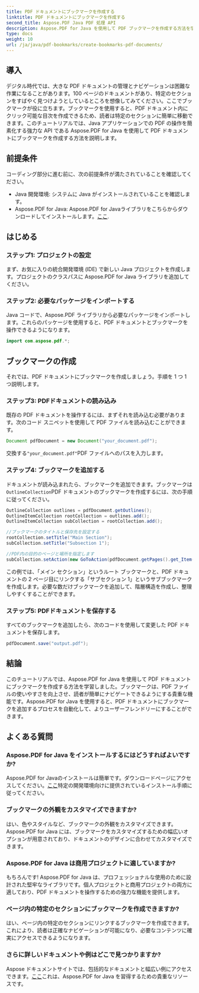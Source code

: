 ```yaml
---
title: PDF ドキュメントにブックマークを作成する
linktitle: PDF ドキュメントにブックマークを作成する
second_title: Aspose.PDF Java PDF 処理 API
description: Aspose.PDF for Java を使用して PDF ブックマークを作成する方法を学びます。ドキュメントのナビゲーションとユーザー エクスペリエンスを強化します。ソース コード付きのステップ バイ ステップ ガイド。
type: docs
weight: 10
url: /ja/java/pdf-bookmarks/create-bookmarks-pdf-documents/
---
```


## 導入

デジタル時代では、大きな PDF ドキュメントの管理とナビゲーションは困難な作業になることがあります。100 ページのドキュメントがあり、特定のセクションをすばやく見つけようとしているところを想像してみてください。ここでブックマークが役に立ちます。ブックマークを使用すると、PDF ドキュメント内にクリック可能な目次を作成できるため、読者は特定のセクションに簡単に移動できます。このチュートリアルでは、Java アプリケーションでの PDF の操作を簡素化する強力な API である Aspose.PDF for Java を使用して PDF ドキュメントにブックマークを作成する方法を説明します。

## 前提条件

コーディング部分に進む前に、次の前提条件が満たされていることを確認してください。

- Java 開発環境: システムに Java がインストールされていることを確認します。
-  Aspose.PDF for Java: Aspose.PDF for Javaライブラリをこちらからダウンロードしてインストールします。[ここ](https://releases.aspose.com/pdf/java/).

## はじめる

### ステップ1: プロジェクトの設定

まず、お気に入りの統合開発環境 (IDE) で新しい Java プロジェクトを作成します。プロジェクトのクラスパスに Aspose.PDF for Java ライブラリを追加してください。

### ステップ2: 必要なパッケージをインポートする

Java コードで、Aspose.PDF ライブラリから必要なパッケージをインポートします。これらのパッケージを使用すると、PDF ドキュメントとブックマークを操作できるようになります。

```java
import com.aspose.pdf.*;
```

## ブックマークの作成

それでは、PDF ドキュメントにブックマークを作成しましょう。手順を 1 つ 1 つ説明します。

### ステップ3: PDFドキュメントの読み込み

既存の PDF ドキュメントを操作するには、まずそれを読み込む必要があります。次のコード スニペットを使用して PDF ファイルを読み込むことができます。

```java
Document pdfDocument = new Document("your_document.pdf");
```

交換する`"your_document.pdf"`PDF ファイルへのパスを入力します。

### ステップ4: ブックマークを追加する

ドキュメントが読み込まれたら、ブックマークを追加できます。ブックマークは`OutlineCollection`PDF ドキュメントのブックマークを作成するには、次の手順に従ってください。

```java
OutlineCollection outlines = pdfDocument.getOutlines();
OutlineItemCollection rootCollection = outlines.add();
OutlineItemCollection subCollection = rootCollection.add();

//ブックマークのタイトルと保存先を設定する
rootCollection.setTitle("Main Section");
subCollection.setTitle("Subsection 1");

//PDF内の目的のページと場所を指定します
subCollection.setAction(new GoToAction(pdfDocument.getPages().get_Item(1)));
```

この例では、「メイン セクション」というルート ブックマークと、PDF ドキュメントの 2 ページ目にリンクする「サブセクション 1」というサブブックマークを作成します。必要な数だけブックマークを追加して、階層構造を作成し、整理しやすくすることができます。

### ステップ5: PDFドキュメントを保存する

すべてのブックマークを追加したら、次のコードを使用して変更した PDF ドキュメントを保存します。

```java
pdfDocument.save("output.pdf");
```

## 結論

このチュートリアルでは、Aspose.PDF for Java を使用して PDF ドキュメントにブックマークを作成する方法を学習しました。ブックマークは、PDF ファイルの使いやすさを向上させ、読者が簡単にナビゲートできるようにする貴重な機能です。Aspose.PDF for Java を使用すると、PDF ドキュメントにブックマークを追加するプロセスを自動化して、よりユーザーフレンドリーにすることができます。

## よくある質問

### Aspose.PDF for Java をインストールするにはどうすればよいですか?

 Aspose.PDF for Javaのインストールは簡単です。ダウンロードページにアクセスしてください。[ここ](https://releases.aspose.com/pdf/java/)特定の開発環境向けに提供されているインストール手順に従ってください。

### ブックマークの外観をカスタマイズできますか?

はい、色やスタイルなど、ブックマークの外観をカスタマイズできます。Aspose.PDF for Java には、ブックマークをカスタマイズするための幅広いオプションが用意されており、ドキュメントのデザインに合わせてカスタマイズできます。

### Aspose.PDF for Java は商用プロジェクトに適していますか?

もちろんです! Aspose.PDF for Java は、プロフェッショナルな使用のために設計された堅牢なライブラリです。個人プロジェクトと商用プロジェクトの両方に適しており、PDF ドキュメントを操作するための強力な機能を提供します。

### ページ内の特定のセクションにブックマークを作成できますか?

はい、ページ内の特定のセクションにリンクするブックマークを作成できます。これにより、読者は正確なナビゲーションが可能になり、必要なコンテンツに確実にアクセスできるようになります。

### さらに詳しいドキュメントや例はどこで見つかりますか?

 Aspose ドキュメントサイトでは、包括的なドキュメントと幅広い例にアクセスできます。[ここ](https://reference.aspose.com/pdf/java/)これは、Aspose.PDF for Java を習得するための貴重なリソースです。
